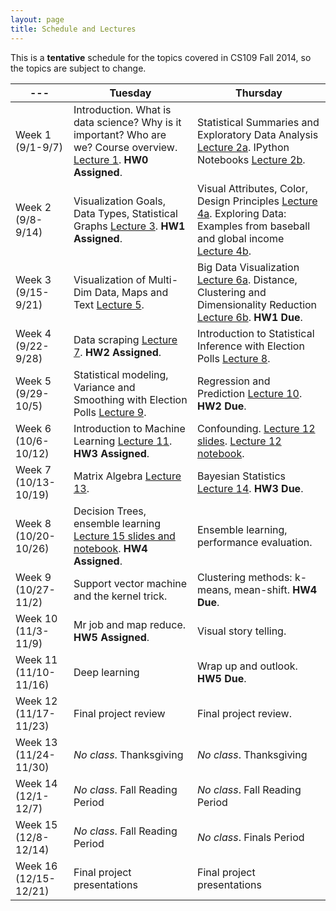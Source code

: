 ```yaml
---
layout: page
title: Schedule and Lectures
---
```


This is a **tentative** schedule for the topics covered in CS109 Fall 2014, so the topics are subject to change. 

--- | Tuesday | Thursday
--- | --- | --- 
Week 1 (9/1-9/7) | Introduction. What is data science? Why is it important? Who are we? Course overview. [Lecture 1](https://docs.google.com/file/d/0B-Acgy0j0KEHclFFVV9pXy1UaXM/edit). **HW0 Assigned**.  | Statistical Summaries and Exploratory Data Analysis [Lecture 2a](lectures/02-distributions.html). IPython Notebooks [Lecture 2b](http://nbviewer.ipython.org/github/cs109/2014/blob/master/lectures/Lecture02_readTable_plot.ipynb). 
Week 2 (9/8-9/14) | Visualization Goals, Data Types, Statistical Graphs [Lecture 3](https://docs.google.com/file/d/0B7IVstmtIvlHLTdTbXdEVENoRzQ/edit). **HW1 Assigned**. | Visual Attributes, Color, Design Principles [Lecture 4a](https://docs.google.com/file/d/0B7IVstmtIvlHWmstVV9xRXhxanc/edit). Exploring Data: Examples from baseball and global income [Lecture 4b](lectures/03-hwkreview.html). 
Week 3 (9/15-9/21) | Visualization of Multi-Dim Data, Maps and Text [Lecture 5](https://docs.google.com/file/d/0B7IVstmtIvlHeXN2bjB1bzRDTEk/edit). | Big Data Visualization [Lecture 6a](https://docs.google.com/file/d/0B7IVstmtIvlHZDdMRVlpVVE0TTg/edit). Distance, Clustering and Dimensionality Reduction [Lecture 6b](http://cs109.github.io/2014/pages/lectures/04-distance.html). **HW1 Due**.
Week 4 (9/22-9/28) | Data scraping [Lecture 7](http://nbviewer.ipython.org/github/cs109/2014/blob/master/lectures/2014_09_23-lecture/data_scraping_transcript.ipynb). **HW2 Assigned**. | Introduction to Statistical Inference with Election Polls [Lecture 8](http://nbviewer.ipython.org/github/cs109/2014/blob/master/lectures/2014_09_25-lecture/Lecture-Polls.ipynb).
Week 5 (9/29-10/5) | Statistical modeling, Variance and Smoothing with Election Polls [Lecture 9](http://nbviewer.ipython.org/github/cs109/2014/blob/master/lectures/2014_09_30-lecture/Lecture-Variance-Polls.ipynb). | Regression and Prediction [Lecture 10](http://nbviewer.ipython.org/github/cs109/2014/blob/master/lectures/2014_10_02-lecture/Lecture-Regression-Prediction.ipynb). **HW2 Due**.
Week 6 (10/6-10/12) | Introduction to Machine Learning [Lecture 11](http://nbviewer.ipython.org/github/cs109/2014/blob/master/lectures/lecture11/Lecture11_Introduction_to_classification.ipynb). **HW3 Assigned**. |  Confounding. [Lecture 12 slides](lectures/lecture12-confounding.html). [Lecture 12 notebook](http://nbviewer.ipython.org/github/cs109/2014/blob/master/lectures/2014_10_09-lecture/Lecture12-Confounding.ipynb). 
Week 7 (10/13-10/19) | Matrix Algebra [Lecture 13](lectures/lecture13-matrix-algebra.html). | Bayesian Statistics [Lecture 14](lectures/lecture14-bayesian-statistics.html). **HW3 Due**. 
Week 8 (10/20-10/26) | Decision Trees, ensemble learning [Lecture 15 slides and notebook](https://drive.google.com/?tab=wo&authuser=0#folders/0B7IVstmtIvlHbnFKbDlmdFFyU2s). **HW4 Assigned**. | Ensemble learning, performance evaluation. 
Week 9 (10/27-11/2) | Support vector machine and the kernel trick. | Clustering methods: k-means, mean-shift. **HW4 Due**.
Week 10 (11/3-11/9) | Mr job and map reduce. **HW5 Assigned**. | Visual story telling.
Week 11 (11/10-11/16) | Deep learning | Wrap up and outlook. **HW5 Due**.
Week 12 (11/17-11/23) | Final project review | Final project review.
 Week 13 (11/24-11/30) | *No class*. Thanksgiving | *No class*. Thanksgiving 
Week 14 (12/1-12/7) | *No class*. Fall Reading Period| *No class*. Fall Reading Period
Week 15 (12/8-12/14) | *No class*. Fall Reading Period | *No class*. Finals Period 
Week 16 (12/15-12/21) | Final project presentations | Final project presentations 

